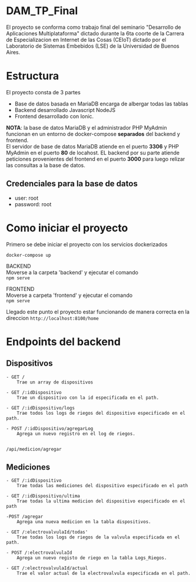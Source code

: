 # DAM_TP_Final
El proyecto se conforma como trabajo final del seminario "Desarrollo de Aplicaciones Multiplataforma" dictado durante la 6ta coorte de la Carrera de Especializacion en Internet de las Cosas (CEIoT) dictado por el Laboratorio de Sistemas Embebidos (LSE) de la Universidad de Buenos Aires.  

# Estructura
El proyecto consta de 3 partes
- Base de datos basada en MariaDB encarga de albergar todas las tablas
- Backend desarrollado Javascript NodeJS
- Frontend desarrollado con Ionic.  

**NOTA**: la base de datos MariaDB y el administrador PHP MyAdmin funcionan en un entorno de docker-compose **separados** del backend y frontend.  
El servidor de base de datos MariaDB atiende en el puerto **3306** y PHP MyAdmin en el puerto **80** de locahost.
EL backend por su parte atiende peticiones provenientes del frontend en el puerto **3000** para luego relizar las consultas a la base de datos.  

## Credenciales para la base de datos
- user: root
- password: root

# Como iniciar el proyecto
Primero se debe iniciar el proyecto con los servicios dockerizados

```docker-compose up```

BACKEND  
Moverse a la carpeta 'backend' y ejecutar el comando  
```npm serve```

FRONTEND  
Moverse a carpeta 'frontend' y ejecutar el comando  
```npm serve```

Llegado este punto el proyecto estar funcionando de manera correcta en la direccion
```http://localhost:8100/home```


# Endpoints del backend
## Dispositivos
```
- GET / 
    Trae un array de dispositivos

- GET /:idDispositivo
    Trae un dispositivo con la id especificada en el path.  

- GET /:idDispositivo/logs
    Trae todos los logs de riegos del dispositivo especificado en el path.  

- POST /:idDispositivo/agregarLog
    Agrega un nuevo registro en el log de riegos.  


/api/medicion/agregar

```
## Mediciones
```
- GET /:idDispositivo
    Trae todas las mediciones del dispositivo especificado en el path

- GET /:idDispositivo/ultima
    Trae todas la ultima medicion del dispositivo especificado en el path

-POST /agregar
    Agrega una nueva medicion en la tabla dispositivos.
```
```
- GET /:electrovalvulaId/todas'
    Trae todas los logs de riegos de la valvula especificada en el path.

- POST /:electrovalvulaId
    Agrega un nuevo registo de riego en la tabla Logs_Riegos.

- GET /:electrovalvulaId/actual
    Trae el valor actual de la electrovalvula especificada en el path.
```